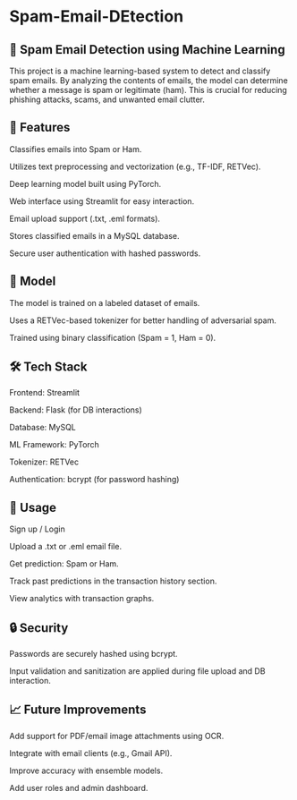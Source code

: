 # Spam-Email-DEtection
📧 Spam Email Detection using Machine Learning
------------------------------------------------
This project is a machine learning-based system to detect and classify spam emails. By analyzing the contents of emails, the model can determine whether a message is spam or legitimate (ham). This is crucial for reducing phishing attacks, scams, and unwanted email clutter.

🚀 Features
------------------
Classifies emails into Spam or Ham.

Utilizes text preprocessing and vectorization (e.g., TF-IDF, RETVec).

Deep learning model built using PyTorch.

Web interface using Streamlit for easy interaction.

Email upload support (.txt, .eml formats).

Stores classified emails in a MySQL database.

Secure user authentication with hashed passwords.

🧠 Model
-----------
The model is trained on a labeled dataset of emails.

Uses a RETVec-based tokenizer for better handling of adversarial spam.

Trained using binary classification (Spam = 1, Ham = 0).

🛠️ Tech Stack
--------------------
Frontend: Streamlit

Backend: Flask (for DB interactions)

Database: MySQL

ML Framework: PyTorch

Tokenizer: RETVec

Authentication: bcrypt (for password hashing)

🧪 Usage
------------
Sign up / Login

Upload a .txt or .eml email file.

Get prediction: Spam or Ham.

Track past predictions in the transaction history section.

View analytics with transaction graphs.

🔒 Security
--------------
Passwords are securely hashed using bcrypt.

Input validation and sanitization are applied during file upload and DB interaction.

📈 Future Improvements
---------------------------
Add support for PDF/email image attachments using OCR.

Integrate with email clients (e.g., Gmail API).

Improve accuracy with ensemble models.

Add user roles and admin dashboard.
